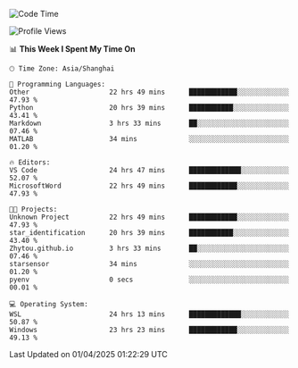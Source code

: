 <!--START_SECTION:waka-->
![Code Time](http://img.shields.io/badge/Code%20Time-2%2C513%20hrs%2021%20mins-blue)

![Profile Views](http://img.shields.io/badge/Profile%20Views-1-blue)

📊 **This Week I Spent My Time On** 

```text
🕑︎ Time Zone: Asia/Shanghai

💬 Programming Languages: 
Other                    22 hrs 49 mins      ████████████░░░░░░░░░░░░░   47.93 % 
Python                   20 hrs 39 mins      ███████████░░░░░░░░░░░░░░   43.41 % 
Markdown                 3 hrs 33 mins       ██░░░░░░░░░░░░░░░░░░░░░░░   07.46 % 
MATLAB                   34 mins             ░░░░░░░░░░░░░░░░░░░░░░░░░   01.20 % 

🔥 Editors: 
VS Code                  24 hrs 47 mins      █████████████░░░░░░░░░░░░   52.07 % 
MicrosoftWord            22 hrs 49 mins      ████████████░░░░░░░░░░░░░   47.93 % 

🐱‍💻 Projects: 
Unknown Project          22 hrs 49 mins      ████████████░░░░░░░░░░░░░   47.93 % 
star_identification      20 hrs 39 mins      ███████████░░░░░░░░░░░░░░   43.40 % 
Zhytou.github.io         3 hrs 33 mins       ██░░░░░░░░░░░░░░░░░░░░░░░   07.46 % 
starsensor               34 mins             ░░░░░░░░░░░░░░░░░░░░░░░░░   01.20 % 
pyenv                    0 secs              ░░░░░░░░░░░░░░░░░░░░░░░░░   00.01 % 

💻 Operating System: 
WSL                      24 hrs 13 mins      █████████████░░░░░░░░░░░░   50.87 % 
Windows                  23 hrs 23 mins      ████████████░░░░░░░░░░░░░   49.13 % 
```


 Last Updated on 01/04/2025 01:22:29 UTC
<!--END_SECTION:waka-->